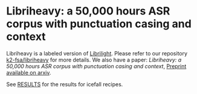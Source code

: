 # Libriheavy: a 50,000 hours ASR corpus with punctuation casing and context

Libriheavy is a labeled version of [Librilight](https://arxiv.org/pdf/1912.07875.pdf). Please refer to our repository [k2-fsa/libriheavy](https://github.com/k2-fsa/libriheavy) for more details. We also have a paper: *Libriheavy: a 50,000 hours ASR corpus with punctuation casing and context*, [Preprint available on arxiv](https://arxiv.org/abs/2309.08105).


See [RESULTS](./RESULTS.md) for the results for icefall recipes.
